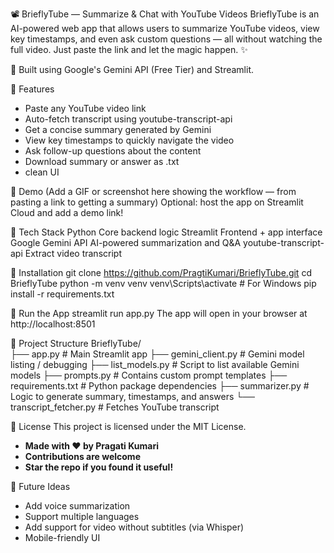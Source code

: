 📽️ BrieflyTube — Summarize & Chat with YouTube Videos
BrieflyTube is an AI-powered web app that allows users to summarize YouTube videos, view key timestamps, and even ask custom questions — all without watching the full video. Just paste the link and let the magic happen. ✨

🌟 Built using Google's Gemini API (Free Tier) and Streamlit.

🌟 Features
- Paste any YouTube video link
- Auto-fetch transcript using youtube-transcript-api
- Get a concise summary generated by Gemini
- View key timestamps to quickly navigate the video
- Ask follow-up questions about the content
- Download summary or answer as .txt
- clean UI

🌟 Demo
(Add a GIF or screenshot here showing the workflow — from pasting a link to getting a summary)
Optional: host the app on Streamlit Cloud and add a demo link!

🌟 Tech Stack
Python	Core backend logic
Streamlit	Frontend + app interface
Google Gemini API	AI-powered summarization and Q&A
youtube-transcript-api	Extract video transcript

🌟 Installation
git clone https://github.com/PragtiKumari/BrieflyTube.git
cd BrieflyTube
python -m venv venv
venv\Scripts\activate        # For Windows
pip install -r requirements.txt

🌟 Run the App
streamlit run app.py
The app will open in your browser at http://localhost:8501

🌟 Project Structure
BrieflyTube/                      
├── app.py                    # Main Streamlit app
├── gemini_client.py          # Gemini model listing / debugging
├── list_models.py            # Script to list available Gemini models
├── prompts.py                # Contains custom prompt templates
├── requirements.txt          # Python package dependencies
├── summarizer.py             # Logic to generate summary, timestamps, and answers
└── transcript_fetcher.py     # Fetches YouTube transcript


🌟 License
This project is licensed under the MIT License.

- **Made with ❤️ by Pragati Kumari**
- **Contributions are welcome**
- **Star the repo if you found it useful!**

🌟 Future Ideas
- Add voice summarization
- Support multiple languages
- Add support for video without subtitles (via Whisper)
- Mobile-friendly UI
